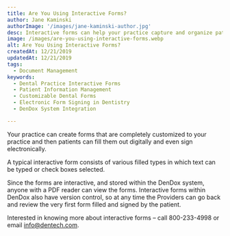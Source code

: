 ```yaml
---
title: Are You Using Interactive Forms?
author: Jane Kaminski
authorImage: '/images/jane-kaminski-author.jpg'
desc: Interactive forms can help your practice capture and organize patient information. Handwriting can often make answers illegible, sometimes questions get skipped and even inputting data into your system can lead to mistakes.
image: /images/are-you-using-interactive-forms.webp
alt: Are You Using Interactive Forms?
createdAt: 12/21/2019
updatedAt: 12/21/2019
tags:
  - Document Management
keywords:
  - Dental Practice Interactive Forms
  - Patient Information Management
  - Customizable Dental Forms
  - Electronic Form Signing in Dentistry
  - DenDox System Integration

---
```


Your practice can create forms that are completely customized to your practice and then patients can fill them out digitally and even sign electronically.

A typical interactive form consists of various filled types in which text can be typed or check boxes selected.

Since the forms are interactive, and stored within the DenDox system, anyone with a PDF reader can view the forms. Interactive forms within DenDox also have version control, so at any time the Providers can go back and review the very first form filled and signed by the patient.

Interested in knowing more about interactive forms – call 800-233-4998 or email info@dentech.com.
